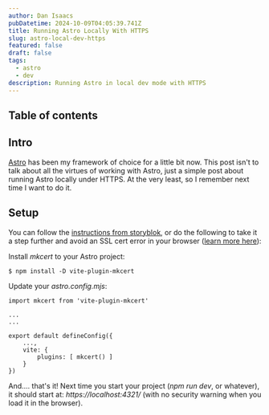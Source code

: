 ```yaml
---
author: Dan Isaacs
pubDatetime: 2024-10-09T04:05:39.741Z
title: Running Astro Locally With HTTPS
slug: astro-local-dev-https
featured: false
draft: false
tags:
  - astro
  - dev
description: Running Astro in local dev mode with HTTPS
---
```


## Table of contents

## Intro

[Astro](https://astro.build/) has been my framework of choice for a little bit now. This post isn't to talk about all the virtues of working with Astro, just a simple post about running Astro locally under HTTPS. At the very least, so I remember next time I want to do it.

## Setup

You can follow the [instructions from storyblok](https://www.storyblok.com/faq/setting-up-https-on-localhost-in-astro), or do the following to take it a step further and avoid an SSL cert error in your browser ([learn more here](https://github.com/liuweiGL/vite-plugin-mkcert)):

Install _mkcert_ to your Astro project:

```
$ npm install -D vite-plugin-mkcert
```

Update your _astro.config.mjs_:

```
import mkcert from 'vite-plugin-mkcert'

...
...

export default defineConfig({
    ...,
    vite: {
        plugins: [ mkcert() ]
    }
})
```

And.... that's it! Next time you start your project (_npm run dev_, or whatever), it should start at: _https://localhost:4321/_ (with no security warning when you load it in the browser).
